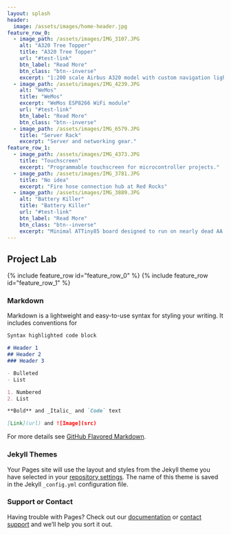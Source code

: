 ```yaml
---
layout: splash
header:
  image: /assets/images/home-header.jpg
feature_row_0:
  - image_path: /assets/images/IMG_3107.JPG
    alt: "A320 Tree Topper"
    title: "A320 Tree Topper"
    url: "#test-link"
    btn_label: "Read More"
    btn_class: "btn--inverse"
    excerpt: "1:200 scale Airbus A320 model with custom navigation light controller"
  - image_path: /assets/images/IMG_4239.JPG
    alt: "WeMos"
    title: "WeMos"
    excerpt: "WeMos ESP8266 WiFi module"
    url: "#test-link"
    btn_label: "Read More"
    btn_class: "btn--inverse"
  - image_path: /assets/images/IMG_6579.JPG
    title: "Server Rack"
    excerpt: "Server and networking gear."
feature_row_1:
  - image_path: /assets/images/IMG_4373.JPG
    title: "Touchscreen"
    excerpt: "Programmable touchscreen for microcontroller projects."
  - image_path: /assets/images/IMG_3781.JPG
    title: "No idea"
    excerpt: "Fire hose connection hub at Red Rocks"
  - image_path: /assets/images/IMG_3889.JPG
    alt: "Battery Killer"
    title: "Battery Killer"
    url: "#test-link"
    btn_label: "Read More"
    btn_class: "btn--inverse"
    excerpt: "Minimal ATTiny85 board designed to run on nearly dead AA cells."
---
```

## Project Lab

{% include feature_row id="feature_row_0" %}
{% include feature_row id="feature_row_1" %}


### Markdown

Markdown is a lightweight and easy-to-use syntax for styling your writing. It includes conventions for

```markdown
Syntax highlighted code block

# Header 1
## Header 2
### Header 3

- Bulleted
- List

1. Numbered
2. List

**Bold** and _Italic_ and `Code` text

[Link](url) and ![Image](src)
```

For more details see [GitHub Flavored Markdown](https://guides.github.com/features/mastering-markdown/).

### Jekyll Themes

Your Pages site will use the layout and styles from the Jekyll theme you have selected in your [repository settings](https://github.com/alundeby/alundeby.github.io/settings). The name of this theme is saved in the Jekyll `_config.yml` configuration file.

### Support or Contact

Having trouble with Pages? Check out our [documentation](https://help.github.com/categories/github-pages-basics/) or [contact support](https://github.com/contact) and we’ll help you sort it out.
